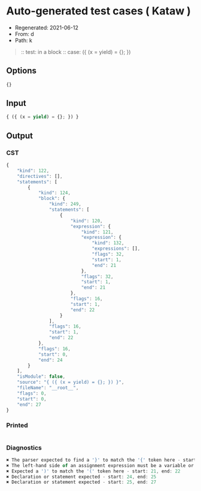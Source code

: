# Auto-generated test cases ( Kataw )
- Regenerated: 2021-06-12
- From: d
- Path: k
> :: test: in a block
> :: case: ({ (x = yield) = {}; })
## Options

`````js
{}
`````
## Input

`````js
{ ({ (x = yield) = {}; }) }
`````
## Output

### CST

```javascript
{
    "kind": 122,
    "directives": [],
    "statements": [
        {
            "kind": 124,
            "block": {
                "kind": 249,
                "statements": [
                    {
                        "kind": 120,
                        "expression": {
                            "kind": 121,
                            "expression": {
                                "kind": 132,
                                "expressions": [],
                                "flags": 32,
                                "start": 1,
                                "end": 21
                            },
                            "flags": 32,
                            "start": 1,
                            "end": 21
                        },
                        "flags": 16,
                        "start": 1,
                        "end": 22
                    }
                ],
                "flags": 16,
                "start": 1,
                "end": 22
            },
            "flags": 16,
            "start": 0,
            "end": 24
        }
    ],
    "isModule": false,
    "source": "{ ({ (x = yield) = {}; }) }",
    "fileName": "__root__",
    "flags": 0,
    "start": 0,
    "end": 27
}
```

### Printed

```javascript

```

### Diagnostics

```javascript
✖ The parser expected to find a '}' to match the '{' token here - start: 5, end: 6
✖ The left-hand side of an assignment expression must be a variable or a property access - start: 16, end: 18
✖ Expected a ')' to match the '(' token here - start: 21, end: 22
✖ Declaration or statement expected - start: 24, end: 25
✖ Declaration or statement expected - start: 25, end: 27

```

